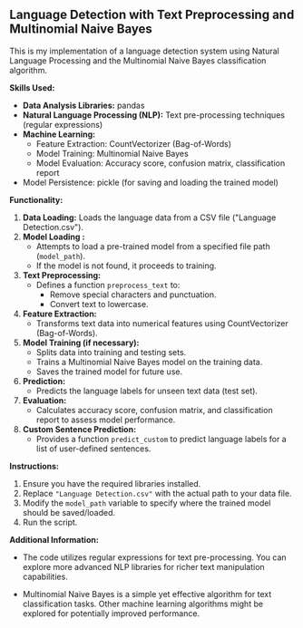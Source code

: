 ## Language Detection with Text Preprocessing and Multinomial Naive Bayes
This is my implementation of a language detection system using Natural Language Processing and the Multinomial Naive Bayes classification algorithm. 

**Skills Used:**

* **Data Analysis Libraries:** pandas
* **Natural Language Processing (NLP):** Text pre-processing techniques (regular expressions)
* **Machine Learning:**
    * Feature Extraction: CountVectorizer (Bag-of-Words)
    * Model Training: Multinomial Naive Bayes
    * Model Evaluation: Accuracy score, confusion matrix, classification report
* Model Persistence: pickle (for saving and loading the trained model)

**Functionality:**

1. **Data Loading:** Loads the language data from a CSV file ("Language Detection.csv").
2. **Model Loading :**
   * Attempts to load a pre-trained model from a specified file path (`model_path`).
   * If the model is not found, it proceeds to training.
3. **Text Preprocessing:**
   * Defines a function `preprocess_text` to:
      * Remove special characters and punctuation.
      * Convert text to lowercase.
4. **Feature Extraction:**
   * Transforms text data into numerical features using CountVectorizer (Bag-of-Words).
5. **Model Training (if necessary):**
   * Splits data into training and testing sets.
   * Trains a Multinomial Naive Bayes model on the training data.
   * Saves the trained model for future use.
6. **Prediction:**
   * Predicts the language labels for unseen text data (test set).
7. **Evaluation:**
   * Calculates accuracy score, confusion matrix, and classification report to assess model performance.
8. **Custom Sentence Prediction:**
   * Provides a function `predict_custom` to predict language labels for a list of user-defined sentences.

**Instructions:**

1. Ensure you have the required libraries installed.
2. Replace `"Language Detection.csv"` with the actual path to your data file.
3. Modify the `model_path` variable to specify where the trained model should be saved/loaded.
4. Run the script.

**Additional Information:**

* The code utilizes regular expressions for text pre-processing. You can explore more advanced NLP libraries for richer text manipulation capabilities.

* Multinomial Naive Bayes is a simple yet effective algorithm for text classification tasks. Other machine learning algorithms might be explored for potentially improved performance.

